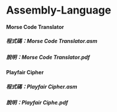 # Assembly-Language
#### Morse Code Translator
##### 程式碼：Morse Code Translator.asm
##### 說明：Morse Code Translator.pdf

#### Playfair Cipher
##### 程式碼：Playfair Cipher.asm
##### 說明：Playfair Ciphe.pdf
